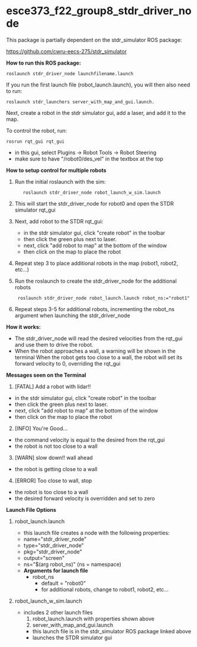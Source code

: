 # esce373_f22_group8_stdr_driver_node

This package is partially dependent on the stdr_simulator ROS package:

https://github.com/cwru-eecs-275/stdr_simulator


**How to run this ROS package:**

    roslaunch stdr_driver_node launchfilename.launch

If you run the first launch file (robot_launch.launch), you will then also need to run:

    roslaunch stdr_launchers server_with_map_and_gui.launch.

Next, create a robot in the stdr simulator gui, add a laser, and add it to the map.

To control the robot, run:

    rosrun rqt_gui rqt_gui

 - in this gui, select Plugins -> Robot Tools -> Robot Steering
 - make sure to have "/robot0/des_vel" in the textbox at the top


**How to setup control for multiple robots**
1. Run the initial roslaunch with the sim:

          roslaunch stdr_driver_node robot_launch_w_sim.launch

2. This will start the stdr_driver_node for robot0 and open the STDR simulator rqt_gui
3. Next, add robot to the STDR rqt_gui:
    - in the stdr simulator gui, click "create robot" in the toolbar
    - then click the green plus next to laser.
    - next, click "add robot to map" at the bottom of the window
    - then click on the map to place the robot
4. Repeat step 3 to place additional robots in the map (robot1, robot2, etc...)
5. Run the roslaunch to create the stdr_driver_node for the additional robots

        roslaunch stdr_driver_node robot_launch.launch robot_ns:="robot1"

6. Repeat steps 3-5 for additional robots, incrementing the robot_ns argument when launching the stdr_driver_node

**How it works:**

- The stdr_driver_node will read the desired velocities from the rqt_gui and use them to drive the robot.
- When the robot approaches a wall, a warning will be shown in the terminal
When the robot gets too close to a wall, the robot will set its forward velocity to 0, overriding the rqt_gui

**Messages seen on the Terminal**
1. [FATAL] Add a robot with lidar!!
  - in the stdr simulator gui, click "create robot" in the toolbar
  - then click the green plus next to laser.
  - next, click "add robot to map" at the bottom of the window
  - then click on the map to place the robot
2. [INFO] You're Good...
  - the command velocity is equal to the desired from the rqt_gui
  - the robot is not too close to a wall
3. [WARN] slow down!! wall ahead
  - the robot is getting close to a wall
4. [ERROR] Too close to wall, stop
  - the robot is too close to a wall
  - the desired forward velocity is overridden and set to zero

**Launch File Options**
1. robot_launch.launch
    - this launch file creates a node with the following properties:
    - name="stdr_driver_node"
    - type="stdr_driver_node"
    - pkg="stdr_driver_node"
    - output="screen"
    - ns="$(arg robot_ns)"      (ns = namespace)
    - **Arguments for launch file**
      - robot_ns
        - default = "robot0"
        - for additional robots, change to robot1, robot2, etc...



2. robot_launch_w_sim.launch
    - includes 2 other launch files
      1. robot_launch.launch with properties shown above
      2. server_with_map_and_gui.launch
        - this launch file is in the stdr_simulator ROS package linked above
        - launches the STDR simulator gui
